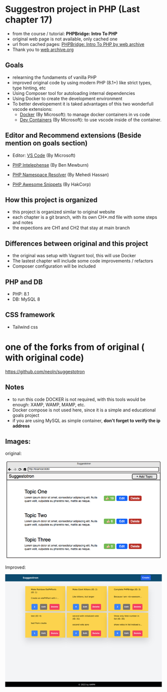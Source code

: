 # Suggestron project in PHP (Last chapter 17)

- from the course / tutorial: **PHPBridge: Intro To PHP**
- original web page is not available, only cached one
- url from cached pages: [PHPBridge: Intro To PHP by web archive](https://github.com/tutsplus/php-fundamentals-2017)
- Thank you to [web archive.org](https://web.archive.org/)

## Goals

- relearning the fundaments of vanilla PHP
- improved original code by using modern PHP (8.1+) like strict types, type hinting, etc
- Using Composer tool for autoloading internal dependencies
- Using Docker to create the development environment
- To better developement it is taked advantages of this two wonderfull vscode extensions:
  - [Docker](https://marketplace.visualstudio.com/items?itemName=ms-azuretools.vscode-docker) (By Microsoft): to manage docker containers in vs code
  - [Dev Containers](https://marketplace.visualstudio.com/items?itemName=ms-vscode-remote.remote-containers) (By Microsoft): to use vscode inside of the container.

## Editor and Recommend extensions (Beside mention on goals section)

- Editor: [VS Code](https://code.visualstudio.com) (By Microsoft)

- [PHP Intelephense](https://marketplace.visualstudio.com/items?itemName=bmewburn.vscode-intelephense-client) (By Ben Mewburn)

- [PHP Namespace Resolver](https://marketplace.visualstudio.com/items?itemName=MehediDracula.php-namespace-resolver) (By Mehedi Hassan)

- [PHP Awesome Snippets](https://marketplace.visualstudio.com/items?itemName=hakcorp.php-awesome-snippets) (By HakCorp)

## How this project is organized

- this project is organized similar to original website
- each chapter is a git branch, with its own CH\*.md file with some steps and notes
- the expections are CH1 and CH2 that stay at main branch

## Differences between original and this project

- the original was setup with Vagrant tool, this will use Docker
- The lastest chapter will include some code improvements / refactors
- Composer configuration will be included

## PHP and DB

- PHP: 8.1
- DB: MySQL 8

## CSS framework

- Tailwind css

# one of the forks from of original ( with original code)

https://github.com/neoln/suggestotron

## Notes

- to run this code DOCKER is not required, with this tools would be enough: XAMP, WAMP, MAMP, etc.
- Docker compose is not used here, since it is a simple and educational goals project
- if you are using MySQL as simple container, **don't forget to verify the ip address**

## Images:

original:

![Final version - original](/chapters/original_sugestron.png 'UI from original project')

Improved:

![Final version - Improved](/chapters/improved_final_ch17.png 'UI Improved with Tailwind')
